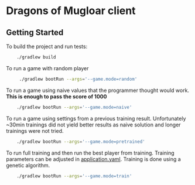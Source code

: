 # Dragons of Mugloar client

## Getting Started

To build the project and run tests:

```bash
    ./gradlew build
```

To run a game with random player

```bash
     ./gradlew bootRun --args='--game.mode=random'
```

To run a game using naive values that the programmer thought would work. **This is enough to pass the score of 1000**
```bash
    ./gradlew bootRun --args='--game.mode=naive'
```

To run a game using settings from a previous training result.
Unfortunately ~30min trainings did not yield better results as naive solution and longer trainings were not tried.
```bash
    ./gradlew bootRun --args='--game.mode=pretrained'
```

To run full training and then run the best player from training. Training parameters can be adjusted in [application.yaml](src/main/resources/application.yaml).
Training is done using a genetic algorithm.  
```bash
    ./gradlew bootRun --args='--game.mode=train'
```
